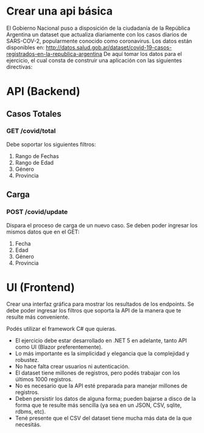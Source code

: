 # Crear una api básica

El Gobierno Nacional puso a disposición de la ciudadanía de la República Argentina un dataset
que actualiza diariamente con los casos diarios de SARS-COV-2, popularmente conocido
como coronavirus.
Los datos están disponibles en:
http://datos.salud.gob.ar/dataset/covid-19-casos-registrados-en-la-republica-argentina
De aquí tomar los datos para el ejercicio, el cual consta de construir una aplicación con las siguientes directivas:

# API (Backend)

## Casos Totales

### GET /covid/total
Debe soportar los siguientes filtros:
1) Rango de Fechas
2) Rango de Edad
3) Género
4) Provincia

## Carga

### POST /covid/update
Dispara el proceso de carga de un nuevo caso.
Se deben poder ingresar los mismos datos que en el GET:
1) Fecha
2) Edad
3) Género
4) Provincia

# UI (Frontend)

Crear una interfaz gráfica para mostrar los resultados de los endpoints. 
Se debe poder ingresar los filtros que soporta la API de la manera que te resulte más conveniente.

Podés utilizar el framework C# que quieras.

- El ejercicio debe estar desarrollado en .NET 5 en adelante, tanto API como UI (Blazor preferentemente). 
- Lo más importante es la simplicidad y elegancia que la complejidad y robustez.
- No hace falta crear usuarios ni autenticación.
- El dataset tiene millones de registros, pero podés trabajar con los últimos 1000 registros. 
- No es necesario que la API esté preparada para manejar millones de registros.
- Deben persistir los datos de alguna forma; pueden bajarse a disco de la forma que te
resulte más sencilla (ya sea en un JSON, CSV, sqlite, rdbms, etc). 
- Tené presente que el CSV del dataset tiene mucha más data de la que necesitás.
